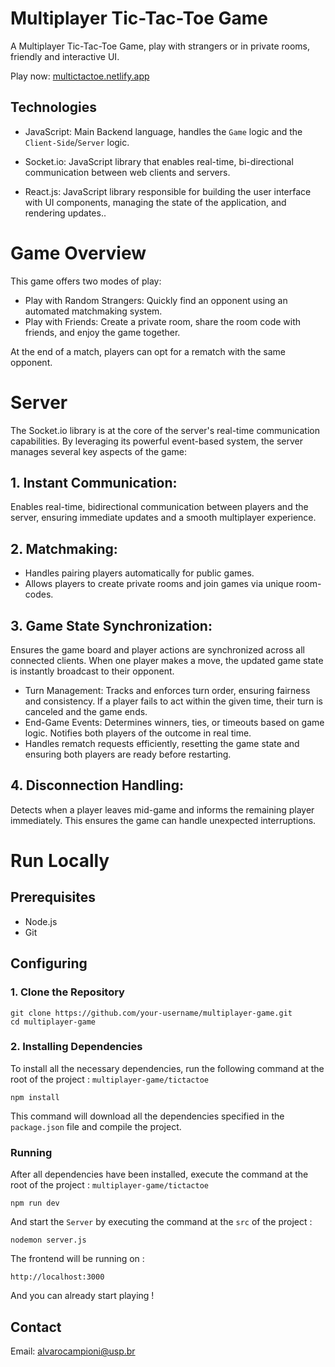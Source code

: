 
# Multiplayer Tic-Tac-Toe Game
A Multiplayer Tic-Tac-Toe Game, play with strangers or in private rooms, friendly and interactive UI.

Play now: [multictactoe.netlify.app](https://multictactoe.netlify.app/)





## Technologies
- JavaScript: Main Backend language, handles the `Game` logic and the `Client-Side`/`Server` logic.

- Socket.io: JavaScript library that enables real-time, bi-directional communication between web clients and servers.

- React.js: JavaScript library responsible for building the user interface with UI components, managing the state of the application, and rendering updates..

# Game Overview
This game offers two modes of play:

- Play with Random Strangers: Quickly find an opponent using an automated matchmaking system.
- Play with Friends: Create a private room, share the room code with friends, and enjoy the game together.

At the end of a match, players can opt for a rematch with the same opponent.

# Server

The Socket.io library is at the core of the server's real-time communication capabilities. By leveraging its powerful event-based system, the server manages several key aspects of the game:


## 1. Instant Communication:
Enables real-time, bidirectional communication between players and the server, ensuring immediate updates and a smooth multiplayer experience.

## 2. Matchmaking:
- Handles pairing players automatically for public games.
- Allows players to create private rooms and join games via unique room-codes.

## 3. Game State Synchronization:
Ensures the game board and player actions are synchronized across all connected clients. When one player makes a move, the updated game state is instantly broadcast to their opponent.

- Turn Management: Tracks and enforces turn order, ensuring fairness and consistency. If a player fails to act within the given time, their turn is canceled and the game ends.
- End-Game Events: Determines winners, ties, or timeouts based on game logic. Notifies both players of the outcome in real time.
- Handles rematch requests efficiently, resetting the game state and ensuring both players are ready before restarting.

## 4. Disconnection Handling:
Detects when a player leaves mid-game and informs the remaining player immediately. This ensures the game can handle unexpected interruptions.

# Run Locally

## Prerequisites
- Node.js
- Git

## Configuring

### 1. Clone the Repository
```
git clone https://github.com/your-username/multiplayer-game.git
cd multiplayer-game
```

### 2. Installing Dependencies
To install all the necessary dependencies, run the following command at the root of the project : `multiplayer-game/tictactoe`
```
npm install
```
This command will download all the dependencies specified in the `package.json` file and compile the project.

### Running
After all dependencies have been installed, execute the command at the root of the project : `multiplayer-game/tictactoe`
```
npm run dev
```
And start the `Server` by executing the command at the `src` of the project : 
```
nodemon server.js
```

The frontend will be running on :
```
http://localhost:3000
```
And you can already start playing !






## Contact
Email: alvarocampioni@usp.br


